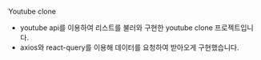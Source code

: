 Youtube clone 

 - youtube api를 이용하여 리스트를 불러와 구현한 youtube clone 프로젝트입니다.
 - axios와 react-query를 이용해 데이터를 요청하여 받아오게 구현했습니다.
    
